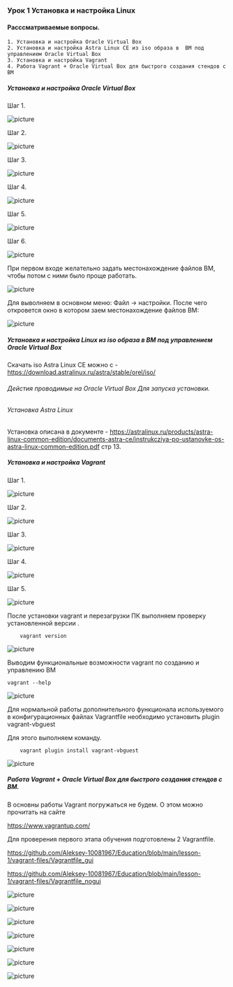 ### Урок 1 Установка и настройка Linux
#### Расссматриваемые вопросы.

    1. Установка и настройка Oracle Virtual Box 
    2. Установка и настройка Astra Linux CE из iso образа в  ВМ под управлением Oracle Virtual Box
    3. Установка и настройка Vagrant 
    4. Работа Vagrant + Oracle Virtual Box для быстрого создания стендов c ВМ

##### Установка и настройка Oracle Virtual Box
Шаг 1.

![picture](pic/oracle_vb_01.png)

Шаг 2.

![picture](pic/oracle_vb_02.png)

Шаг 3.

![picture](pic/oracle_vb_03.png)

Шаг 4.

![picture](pic/oracle_vb_04.png)

Шаг 5.

![picture](pic/oracle_vb_05.png)

Шаг 6.

![picture](pic/oracle_vb_06.png)

При первом входе желательно задать местонахождение файлов ВМ, чтобы потом с ними было проще работать.

![picture](pic/oracle_vb_07.png)

Для выволняем в основном меню: Файл -> настройки. После чего откровется окно в котором заем местонахождение файлов ВМ:  

![picture](pic/oracle_vb_08.png)

##### Установка и настройка Linux из iso образа в  ВМ под управлением Oracle Virtual Box

Скачать iso Astra Linux CE можно c - https://download.astralinux.ru/astra/stable/orel/iso/

###### Дейстия проводимые на Oracle Virtual Box Для запуска установки.

###### Установка Astra Linux 

Установка описана в документе - https://astralinux.ru/products/astra-linux-common-edition/documents-astra-ce/instrukcziya-po-ustanovke-os-astra-linux-common-edition.pdf стр 13.



##### Установка и настройка Vagrant 
Шаг 1.

![picture](pic/vagrant_01.png)

Шаг 2.

![picture](pic/vagrant_02.png)

Шаг 3.

![picture](pic/vagrant_03.png)

Шаг 4.

![picture](pic/vagrant_04.png)

Шаг 5.

![picture](pic/vagrant_05.png)

После установки vagrant и перезагрузки ПК выполняем проверку установленной версии .

        vagrant version

![picture](pic/vagrant_w_02.png)

Выводим функциональные возможности vagrant по созданию и управлению ВM
    
    vagrant --help
    
![picture](pic/vagrant_w_01.png)

Для нормальной работы дополнительного функционала используемого в конфигурационных файлах Vagrantfile необходимо установить plugin vagrant-vbguest

Для этого выполняем команду.
        
        vagrant plugin install vagrant-vbguest

![picture](pic/vagrant_w_03.png)

##### Работа Vagrant + Oracle Virtual Box для быстрого создания стендов c ВМ.

В основны работы Vagrant погружаться не будем. О этом можно прочитать на сайте 

https://www.vagrantup.com/

Для проверения первого этапа обучения подготовлены 2 Vagrantfile.


https://github.com/Aleksey-10081967/Education/blob/main/lesson-1/vagrant-files/Vagrantfile_gui

https://github.com/Aleksey-10081967/Education/blob/main/lesson-1/vagrant-files/Vagrantfile_nogui



![picture](pic/vagrant_w_04.png)

![picture](pic/vagrant_w_05.png)

![picture](pic/vagrant_w_06.png)

![picture](pic/vagrant_w_07.png)

![picture](pic/vagrant_w_08.png)

![picture](pic/vagrant_w_09.png)

![picture](pic/vagrant_w_10.png)










